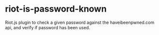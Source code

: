 # riot-is-password-known
Riot.js plugin to check a given password against the haveibeenpwned.com api, and verify if password has been used.
